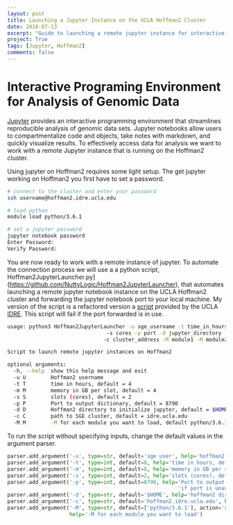 ```yaml
---
layout: post
title: Launching a Jupyter Instance on the UCLA Hoffman2 Cluster
date: 2018-07-13
excerpt: "Guide to launching a remote jupyter instance for interactive data analysis"
project: True
tags: [Jupyter, Hoffman2]
comments: false
---
```


# Interactive Programing Environment for Analysis of Genomic Data

[Jupyter](http://jupyter.org/) provides an interactive programming environment that streamlines reproducible analysis of genomic data sets.
Jupyter notebooks allow users to compartmentalize code and objects, take notes with markdown, and quickly visualize results.
To effectively access data for analysis we want to work with a remote Jupyter instance that is running on the Hoffman2 cluster.

Using jupyter on Hoffman2 requires some light setup. The get jupyter working on Hoffman2 you first have to set a password.

```bash
# connect to the cluster and enter your password
ssh username@hoffman2.idre.ucla.edu

# load python
module load python/3.6.1

# set a jupyter password
jupyter notebook password
Enter Password:
Verify Password:
```
You are now ready to work with a remote instance of jupyter. To automate the connection process we will use a a python script, Hoffman2JupyterLauncher.py](https://github.com/NuttyLogic/Hoffman2JupyterLauncher), that
automates launching a remote jupyter notebook instance on the UCLA Hoffman2 cluster and forwarding the jupyter notebook port to your local machine.
My version of the script is a refactored version a [script](https://gitlab.idre.ucla.edu/dauria/jupyter-notebook)
provided by the UCLA [IDRE](https://idre.ucla.edu/). This script will fail if the port forwarded is in use.

```bash
usage: python3 Hoffman2JupyterLauncher -u sge_username -t time_in_hours -m memory_in_GB
                                -s cores -p port -d jupyter_directory
                               -c cluster_address -M module1 -M module2 ...

Script to launch remote jupyter instances on Hoffman2

optional arguments:
  -h, --help  show this help message and exit
  -u U        Hoffman2 username
  -t T        time in hours, default = 4
  -m M        memory in GB per slot, default = 4
  -s S        slots (cores), default = 2
  -p P        Port to output dictionary, default = 8790
  -d D        Hoffman2 directory to initialize jupyter, default = $HOME
  -c C        path to SGE cluster, default = idre.ucla.edu
  -M M        -M for each module you want to load, default python/3.6.1

```

To run the script without specifying inputs, change the default values in the argument parser.

```python
parser.add_argument('-u', type=str, default='sge user', help='hoffman2 username')
parser.add_argument('-t', type=int, default=8, help='time in hours, default = 4 ')
parser.add_argument('-m', type=int, default=8, help='memory in GB per slot, default = 4')
parser.add_argument('-s', type=int, default=2, help='slots (cores), default = 2 ')
parser.add_argument('-p', type=int, default=8790, help='Port to output dictionary, default = 8790, '
                                                       'if port is unavailable script will fail')
parser.add_argument('-d', type=str, default='$HOME', help='hoffman2 directory to initialize jupyter ')
parser.add_argument('-c', type=str, default='hoffman2.idre.ucla.edu', help='path to SGE cluster')
parser.add_argument('-M', type=str, default=['python/3.6.1'], action='append',
                    help='-M for each module you want to load')
```
